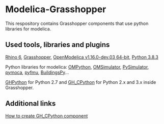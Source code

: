 # Modelica-Grasshopper
This respository contains Grasshopper components that use python libraries for modelica.

## Used tools, libraries and plugins
[Rhino 6](https://www.rhino3d.com/download), [Grasshopper](https://www.grasshopper3d.com/), [OpenModelica v1.16.0-dev.03 64-bit](https://openmodelica.org/download/download-windows), [Python 3.8.3](https://www.python.org/downloads/)


Python libraries for modelica: 
[OMPython](https://github.com/OpenModelica/OMPython), [OMSimulator](https://github.com/OpenModelica/OMSimulator), [PySimulator](https://github.com/PySimulator/PySimulator), [pymoca](https://github.com/pymoca/pymoca), [pyfmu](https://github.com/INTO-CPS-Association/pyfmu), [BuildingsPy](https://github.com/lbl-srg/BuildingsPy)...

[GHPython](https://www.food4rhino.com/app/ghpython) for Python 2.7 and [GH_CPython](https://www.food4rhino.com/app/ghcpython) for Python 2.x and 3.x inside Grasshopper.


## Additional links 
[How to create GH_CPython component](https://github.com/MahmoudAbdelRahman/GH_CPython/wiki/02--First-GH_CPython-plugin)
